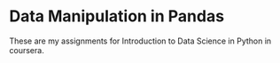 # Data Manipulation in Pandas
These are my assignments for Introduction to Data Science in Python in coursera. 
